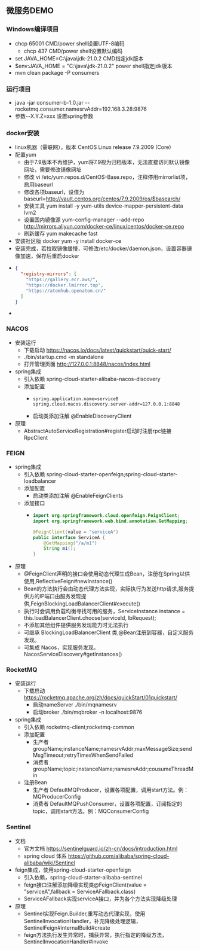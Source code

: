 ## 微服务DEMO

### Windows编译项目
- chcp 65001  CMD/power shell设置UTF-8编码
  - chcp 437  CMD/power shell设置默认编码
- set JAVA_HOME=C:\java\jdk-21.0.2 CMD指定jdk版本
- $env:JAVA_HOME = "C:\java\jdk-21.0.2" power shell指定jdk版本
- mvn clean package -P consumers

### 运行项目
- java -jar consumer-b-1.0.jar --rocketmq.consumer.namesrvAddr=192.168.3.28:9876
- 参数--X.Y.Z=xxx 设置spring参数

### docker安装
- linux机器（需联网），版本 CentOS Linux release 7.9.2009 (Core)
- 配置yum
  - 由于7.9版本不再维护，yum将7.9视为归档版本，无法直接访问默认镜像网址，需要修改镜像网址
  - 修改 vi /etc/yum.repos.d/CentOS-Base.repo，注释停用mirrorlist项，启用baseurl
  - 修改各项baseurl，设值为baseurl=http://vault.centos.org/centos/7.9.2009/os/$basearch/
  - 安装工具 yum install -y yum-utils device-mapper-persistent-data lvm2
  - 设置国内镜像源 yum-config-manager --add-repo http://mirrors.aliyun.com/docker-ce/linux/centos/docker-ce.repo
  - 刷新缓存 yum makecache fast 
- 安装社区版 docker yum -y install docker-ce
- 安装完成，若拉取镜像缓慢，可修改/etc/docker/daemon.json，设置容器镜像加速，保存后重启docker
- ```json
  {
    "registry-mirrors": [
      "https://gallery.ecr.aws/",
      "https://docker.lmirror.top",
      "https://atomhub.openatom.cn/"
    ]
  }
  ```
- 

### NACOS
- 安装运行
  - 下载启动 https://nacos.io/docs/latest/quickstart/quick-start/
  - ./bin/startup.cmd -m standalone
  - 打开管理页面 http://127.0.0.1:8848/nacos/index.html
- spring集成
  - 引入依赖 spring-cloud-starter-alibaba-nacos-discovery
  - 添加配置
    - ```properties
      spring.application.name=serviceB
      spring.cloud.nacos.discovery.server-addr=127.0.0.1:8848
      ```
    - 启动类添加注解  @EnableDiscoveryClient 
- 原理
  - AbstractAutoServiceRegistration#register启动时注册rpc链接 RpcClient 

### FEIGN
- spring集成
  - 引入依赖 spring-cloud-starter-openfeign;spring-cloud-starter-loadbalancer 
  - 添加配置
    - 启动类添加注解 @EnableFeignClients
  - 添加接口
    - ```java
      import org.springframework.cloud.openfeign.FeignClient;
      import org.springframework.web.bind.annotation.GetMapping;
  
      @FeignClient(value = "serviceA")
      public interface ServiceA {
          @GetMapping("/a/m1")
          String m1();
      }
      ```
- 原理
  - @FeignClient声明的接口会使用动态代理生成Bean，注册在Spring以供使用,ReflectiveFeign#newInstance()
  - Bean的方法执行会由动态代理方法实现，实际执行为发送http请求,服务提供方的IP端口由服务发现提供,FeignBlockingLoadBalancerClient#execute()
  - 执行时会调用负载均衡寻找可用的服务，ServiceInstance instance = this.loadBalancerClient.choose(serviceId, lbRequest);
  - 不添加其他组件提供服务发现能力时无法执行
  - 可继承 BlockingLoadBalancerClient 类,@Bean注册到容器，自定义服务发现。
  - 可集成 Nacos，实现服务发现。NacosServiceDiscovery#getInstances()

### RocketMQ
- 安装运行 
  - 下载启动 https://rocketmq.apache.org/zh/docs/quickStart/01quickstart/
    - 启动nameServer ./bin/mqnamesrv
    - 启动broker ./bin/mqbroker -n localhost:9876
- spring集成
  - 引入依赖 rocketmq-client;rocketmq-common
  - 添加配置
    - 生产者 groupName;instanceName;namesrvAddr;maxMessageSize;sendMsgTimeout;retryTimesWhenSendFailed
    - 消费者 groupName;topic;instanceName;namesrvAddr;cousumeThreadMin
  - 注册Bean
    - 生产者 DefaultMQProducer，设置各项配置，调用start方法。例：MQProducerConfig
    - 消费者 DefaultMQPushConsumer，设置各项配置，订阅指定的topic，调用start方法。例：MQConsumerConfig
### Sentinel
- 文档
  - 官方文档 https://sentinelguard.io/zh-cn/docs/introduction.html
  - spring cloud 体系 https://github.com/alibaba/spring-cloud-alibaba/wiki/Sentinel
- feign集成，使用spring-cloud-starter-openfeign
  - 引入依赖，spring-cloud-starter-alibaba-sentinel
  - feign接口注解添加降级实现类@FeignClient(value = "serviceA",fallback = ServiceAFallback.class)
  - ServiceAFallback实现serviceA接口，并为各个方法实现降级处理
- 原理
  - Sentinel实现Feign.Builder,重写动态代理实现，使用SentinelInvocationHandler，补充降级处理逻辑，SentinelFeign#internalBuild#create
  - feign方法执行发生异常时，捕获异常，执行指定的降级方法，SentinelInvocationHandler#invoke